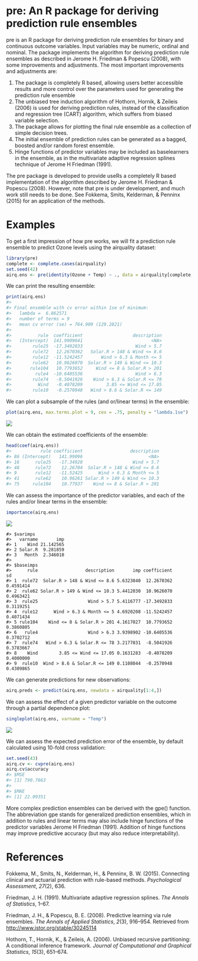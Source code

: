 pre: An R package for deriving prediction rule ensembles
========================================================

pre is an R package for deriving prediction rule ensembles for binary and continuous outcome variables. Input variables may be numeric, ordinal and nominal. The package implements the algorithm for deriving prediction rule ensembles as described in Jerome H. Friedman & Popescu (2008), with some improvements and adjustments. The most important improvements and adjustments are:

1.  The package is completely R based, allowing users better accessible results and more control over the parameters used for generating the prediction rule ensemble
2.  The unbiased tree induction algorithm of Hothorn, Hornik, & Zeileis (2006) is used for deriving prediction rules, instead of the classification and regression tree (CART) algorithm, which suffers from biased variable selection.
3.  The package allows for plotting the final rule ensemble as a collection of simple decision trees.
4.  The initial ensemble of prediction rules can be generated as a bagged, boosted and/or random forest ensemble.
5.  Hinge functions of predictor variables may be included as baselearners in the ensemble, as in the multivariate adaptive regression splines technique of Jerome H Friedman (1991).

The pre package is developed to provide useRs a completely R based implementation of the algorithm described by Jerome H. Friedman & Popescu (2008). However, note that pre is under development, and much work still needs to be done. See Fokkema, Smits, Kelderman, & Penninx (2015) for an application of the methods.

Examples
========

To get a first impression of how pre works, we will fit a prediction rule ensemble to predict Ozone levels using the airquality dataset:

``` r
library(pre)
complete <- complete.cases(airquality)
set.seed(42)
airq.ens <- pre(identity(Ozone + Temp) ~ ., data = airquality[complete, ], standardize = TRUE)
```

We can print the resulting ensemble:

``` r
print(airq.ens)
#> 
#> Final ensemble with cv error within 1se of minimum: 
#>   lambda =  6.862571
#>   number of terms = 9
#>   mean cv error (se) = 764.909 (129.2821) 
#> 
#>          rule  coefficient                   description
#>   (Intercept)  141.9909641                          <NA>
#>        rule25  -17.3492833                    Wind > 5.7
#>        rule72   12.2670362   Solar.R > 148 & Wind <= 8.6
#>        rule12  -11.5242457       Wind > 6.3 & Month <= 5
#>        rule62   10.9626070  Solar.R > 149 & Wind <= 10.3
#>       rule104   10.7793652     Wind <= 8 & Solar.R > 201
#>         rule4  -10.6405536                    Wind > 6.3
#>        rule74   -8.5041926    Wind > 6.3 & Solar.R <= 78
#>          Wind   -0.4078209         3.85 <= Wind <= 17.05
#>        rule10   -0.2570948   Wind > 8.6 & Solar.R <= 149
```

We can plot a subsample of the rules (and or/linear terms) in the ensemble:

``` r
plot(airq.ens, max.terms.plot = 9, cex = .75, penalty = "lambda.1se")
```

![](inst/README-figures/README-unnamed-chunk-4-1.png)

We can obtain the estimated coefficients of the ensemble:

``` r
head(coef(airq.ens))
#>           rule coefficient                  description
#> 86 (Intercept)   141.99096                         <NA>
#> 16      rule25   -17.34928                   Wind > 5.7
#> 48      rule72    12.26704  Solar.R > 148 & Wind <= 8.6
#> 9       rule12   -11.52425      Wind > 6.3 & Month <= 5
#> 41      rule62    10.96261 Solar.R > 149 & Wind <= 10.3
#> 75     rule104    10.77937    Wind <= 8 & Solar.R > 201
```

We can assess the importance of the predictor variables, and each of the rules and/or linear terms in the ensemble:

``` r
importance(airq.ens)
```

![](inst/README-figures/README-unnamed-chunk-6-1.png)

    #> $varimps
    #>   varname       imp
    #> 1    Wind 21.142565
    #> 2 Solar.R  9.281859
    #> 3   Month  2.346010
    #> 
    #> $baseimps
    #>      rule                  description       imp coefficient        sd
    #> 1  rule72  Solar.R > 148 & Wind <= 8.6 5.6323040  12.2670362 0.4591414
    #> 2  rule62 Solar.R > 149 & Wind <= 10.3 5.4412030  10.9626070 0.4963421
    #> 3  rule25                   Wind > 5.7 5.4116777 -17.3492833 0.3119251
    #> 4  rule12      Wind > 6.3 & Month <= 5 4.6920208 -11.5242457 0.4071434
    #> 5 rule104    Wind <= 8 & Solar.R > 201 4.1617027  10.7793652 0.3860805
    #> 6   rule4                   Wind > 6.3 3.9398902 -10.6405536 0.3702712
    #> 7  rule74   Wind > 6.3 & Solar.R <= 78 3.2177031  -8.5041926 0.3783667
    #> 8    Wind        3.85 <= Wind <= 17.05 0.1631283  -0.4078209 0.4000000
    #> 9  rule10  Wind > 8.6 & Solar.R <= 149 0.1108044  -0.2570948 0.4309865

We can generate predictions for new observations:

``` r
airq.preds <- predict(airq.ens, newdata = airquality[1:4,])
```

We can assess the effect of a given predictor variable on the outcome through a partial dependence plot:

``` r
singleplot(airq.ens, varname = "Temp")
```

![](inst/README-figures/README-unnamed-chunk-8-1.png)

We can assess the expected prediction error of the ensemble, by default calculated using 10-fold cross validation:

``` r
set.seed(43)
airq.cv <- cvpre(airq.ens)
airq.cv$accuracy
#> $MSE
#> [1] 790.7663
#> 
#> $MAE
#> [1] 22.09351
```

More complex prediction ensembles can be derived with the gpe() function. The abbreviation gpe stands for generalized prediction ensembles, which in addition to rules and linear terms may also include hinge functions of the predictor variables Jerome H Friedman (1991). Addition of hinge functions may improve predictive accuracy (but may also reduce interpretability).

References
==========

Fokkema, M., Smits, N., Kelderman, H., & Penninx, B. W. (2015). Connecting clinical and actuarial prediction with rule-based methods. *Psychological Assessment*, *27*(2), 636.

Friedman, J. H. (1991). Multivariate adaptive regression splines. *The Annals of Statistics*, 1–67.

Friedman, J. H., & Popescu, B. E. (2008). Predictive learning via rule ensembles. *The Annals of Applied Statistics*, *2*(3), 916–954. Retrieved from <http://www.jstor.org/stable/30245114>

Hothorn, T., Hornik, K., & Zeileis, A. (2006). Unbiased recursive partitioning: A conditional inference framework. *Journal of Computational and Graphical Statistics*, *15*(3), 651–674.
